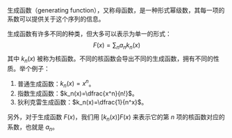 生成函数（generating function），又称母函数，是一种形式幂级数，其每一项的系数可以提供关于这个序列的信息。

生成函数有许多不同的种类，但大多可以表示为单一的形式：
$$
F(x)=\sum_n a_nk_n(x)
$$
其中 $k_n(x)$ 被称为核函数。不同的核函数会导出不同的生成函数，拥有不同的性质。举个例子：

1. 普通生成函数：$k_n(x)=x^n$。
2. 指数生成函数：$k_n(x)=\dfrac{x^n}{n!}$。
3. 狄利克雷生成函数：$k_n(x)=\dfrac{1}{n^x}$。

另外，对于生成函数 $F(x)$，我们用 $[k_n(x)]F(x)$ 来表示它的第 $n$ 项的核函数对应的系数，也就是 $a_n$。
